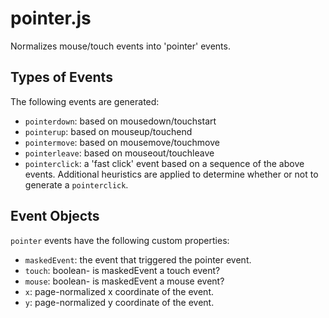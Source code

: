 # pointer.js

Normalizes mouse/touch events into 'pointer' events.

## Types of Events

The following events are generated:

* `pointerdown`: based on mousedown/touchstart
* `pointerup`: based on mouseup/touchend
* `pointermove`: based on mousemove/touchmove
* `pointerleave`: based on mouseout/touchleave
* `pointerclick`: a 'fast click' event based on a sequence of the above events. Additional heuristics are applied to determine whether or not to generate a `pointerclick`.

## Event Objects

`pointer` events have the following custom properties:

* `maskedEvent`: the event that triggered the pointer event.
* `touch`: boolean- is maskedEvent a touch event?
* `mouse`: boolean- is maskedEvent a mouse event?
* `x`: page-normalized x coordinate of the event.
* `y`: page-normalized y coordinate of the event.
